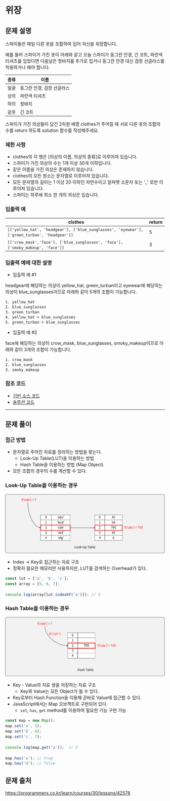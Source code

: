 # 위장

## 문제 설명

스파이들은 매일 다른 옷을 조합하여 입어 자신을 위장합니다.

예를 들어 스파이가 가진 옷이 아래와 같고 오늘 스파이가 동그란 안경, 긴 코트, 파란색 티셔츠를 입었다면 다음날은 청바지를 추가로 입거나 동그란 안경 대신 검정 선글라스를 착용하거나 해야 합니다.

|종류| 이름 |
|---|-------|
|얼굴| 동그란 안경, 검정 선글라스|
|상의| 파란색 티셔츠|
|하의| 청바지|
|겉옷| 긴 코트|

스파이가 가진 의상들이 담긴 2차원 배열 clothes가 주어질 때 서로 다른 옷의 조합의 수를 return 하도록 solution 함수를 작성해주세요.

### 제한 사항

- clothes의 각 행은 [의상의 이름, 의상의 종류]로 이루어져 있습니다.
- 스파이가 가진 의상의 수는 1개 이상 30개 이하입니다.
- 같은 이름을 가진 의상은 존재하지 않습니다.
- clothes의 모든 원소는 문자열로 이루어져 있습니다.
- 모든 문자열의 길이는 1 이상 20 이하인 자연수이고 알파벳 소문자 또는 '_' 로만 이루어져 있습니다.
- 스파이는 하루에 최소 한 개의 의상은 입습니다.

### 입출력 예

|clothes| return|
|-------|-------|
| `[['yellow_hat', 'headgear'], ['blue_sunglasses', 'eyewear'], ['green_turban', 'headgear']]` | 5 |
| `[['crow_mask','face'], ['blue_sunglasses', 'face'], ['smoky_makeup', 'face']]` | 3 |

### 입출력 예에 대한 설명

- 입출력 예 #1

headgear에 해당하는 의상이 yellow_hat, green_turban이고 eyewear에 해당하는 의상이 blue_sunglasses이므로 아래와 같이 5개의 조합이 가능합니다.

```
1. yellow_hat
2. blue_sunglasses
3. green_turban
4. yellow_hat + blue_sunglasses
5. green_turban + blue_sunglasses
```

- 입출력 예 #2

face에 해당하는 의상이 crow_mask, blue_sunglasses, smoky_makeup이므로 아래와 같이 3개의 조합이 가능합니다.

```
1. crow_mask
2. blue_sunglasses
3. smoky_makeup
```

### 참조 코드

- [기반 소스 코드](src/before.js)
- [솔루션 코드](src/after.js)

-------

## 문제 풀이

### 접근 방법

- 문자열로 주어진 자료를 정리하는 방법을 찾는다.
  - Look-Up Table(LUT)을 이용하는 방법
  - Hash Table을 이용하는 방법 (Map Object)
- 모든 조합의 경우의 수를 계산할 수 있다.

### Look-Up Table을 이용하는 경우

![LUT](img/1.png)

- Index -> Key로 접근하는 자료 구조
- 정확히 필요한 메모리만 사용하지만, LUT를 검색하는 Overhead가 있다.

```javascript
const lut = ['a', 'b', 'c'];
const array = [5, 6, 7];

console.log(array[lut.indexOf('a')]); // 5
```

### Hash Table을 이용하는 경우

![HashTable](img/2.png)

- Key - Value의 자료 쌍을 저장하는 자료 구조
  - Key와 Value는 모든 Object가 될 수 있다.
- Key로부터 Hash Function을 이용해 곧바로 Value에 접근할 수 있다.
- JavaScript에서는 Map 오브젝트로 구현되어 있다.
  - `set`, `has`, `get` method를 이용하여 필요한 기능 구현 가능

```javascript
const map = new Map();
map.set('a', 5);
map.set('b', 6);
map.set('c', 7);

console.log(map.get('a'));  // 5

map.has('a'); // true
map.has('d'); // false
```

## 문제 출처

<https://programmers.co.kr/learn/courses/30/lessons/42578>
